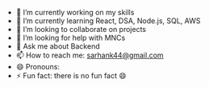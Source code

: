 
- 🔭 I’m currently working on my skills
- 🌱 I’m currently learning React, DSA, Node.js, SQL, AWS
- 👯 I’m looking to collaborate on projects
- 🤔 I’m looking for help with MNCs
- 💬 Ask me about Backend
- 📫 How to reach me: sarhank44@gmail.com
- 😄 Pronouns: 
- ⚡ Fun fact: there is no fun fact 😄
